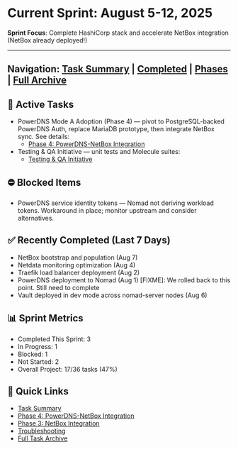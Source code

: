 # Current Sprint: August 5-12, 2025

**Sprint Focus**: Complete HashiCorp stack and accelerate NetBox integration (NetBox already deployed!)

---

## Navigation: [Task Summary](./task-summary.md) | [Completed](./completed/) | [Phases](./phases/) | [Full Archive](./archive/)

## 🚀 Active Tasks

- PowerDNS Mode A Adoption (Phase 4) — pivot to PostgreSQL-backed PowerDNS Auth, replace MariaDB prototype, then integrate NetBox sync. See details:
  - [Phase 4: PowerDNS-NetBox Integration](./phases/phase-4-dns-integration.md)
- Testing & QA Initiative — unit tests and Molecule suites:
  - [Testing & QA Initiative](./phases/testing-qa-initiative.md)

## ⛔ Blocked Items

- PowerDNS service identity tokens — Nomad not deriving workload tokens. Workaround in place; monitor upstream and consider alternatives.

## ✅ Recently Completed (Last 7 Days)

- NetBox bootstrap and population (Aug 7)
- Netdata monitoring optimization (Aug 4)
- Traefik load balancer deployment (Aug 2)
- PowerDNS deployment to Nomad (Aug 1) [FIXME]: We rolled back to this point. Still need to complete
- Vault deployed in dev mode across nomad-server nodes (Aug 6)

## 📊 Sprint Metrics

- Completed This Sprint: 3
- In Progress: 1
- Blocked: 1
- Not Started: 2
- Overall Project: 17/36 tasks (47%)

## 🔗 Quick Links

- [Task Summary](./task-summary.md)
- [Phase 4: PowerDNS-NetBox Integration](./phases/phase-4-dns-integration.md)
- [Phase 3: NetBox Integration](./phases/phase-3-netbox.md)
- [Troubleshooting](../troubleshooting.md)
- [Full Task Archive](./archive/full-task-list-2025-08-05.md)
